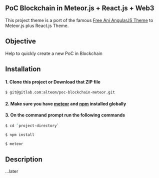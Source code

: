 ## PoC Blockchain in Meteor.js + React.js + Web3

This project theme is a port of the famous [Free Ani AngularJS Theme](http://startangular.com/product/ani-theme/) to Meteor.js plus React.js Theme.

## Objective
Help to quickly create a new PoC in Blockchain

## Installation
#### 1. Clone this project or Download that ZIP file

```sh
$ git@gitlab.com:alteom/poc-blockchain-meteor.git
```

#### 2.  Make sure you have [meteor](https://www.meteor.com/) and [npm](https://docs.npmjs.com/cli/install) installed globally


#### 3. On the command prompt run the following commands

```sh
$ cd `project-directory`
```
```sh
$ npm install
```
```sh
$ meteor 
```

## Description

...later
